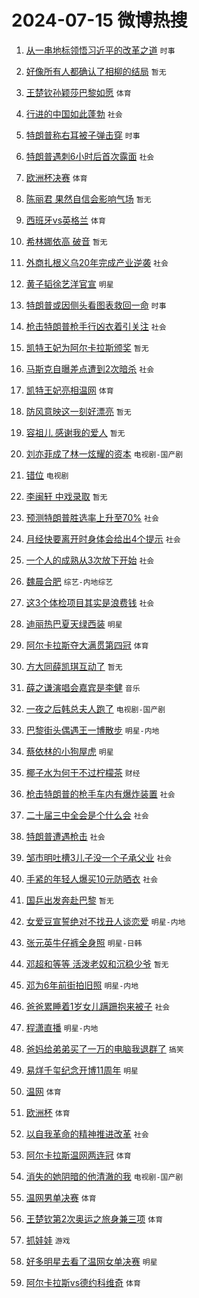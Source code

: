 # 2024-07-15 微博热搜 
1. [从一串地标领悟习近平的改革之道](https://m.weibo.cn/search?containerid=100103type%3D1%26t%3D10%26q%3D%23%E4%BB%8E%E4%B8%80%E4%B8%B2%E5%9C%B0%E6%A0%87%E9%A2%86%E6%82%9F%E4%B9%A0%E8%BF%91%E5%B9%B3%E7%9A%84%E6%94%B9%E9%9D%A9%E4%B9%8B%E9%81%93%23&stream_entry_id=51&isnewpage=1&extparam=seat%3D1%26q%3D%2523%25E4%25BB%258E%25E4%25B8%2580%25E4%25B8%25B2%25E5%259C%25B0%25E6%25A0%2587%25E9%25A2%2586%25E6%2582%259F%25E4%25B9%25A0%25E8%25BF%2591%25E5%25B9%25B3%25E7%259A%2584%25E6%2594%25B9%25E9%259D%25A9%25E4%25B9%258B%25E9%2581%2593%2523%26dgr%3D0%26cate%3D10103%26stream_entry_id%3D51%26filter_type%3Drealtimehot%26pos%3D0%26c_type%3D51%26display_time%3D1720978178%26pre_seqid%3D172097817848902664837) `时事` 

2. [好像所有人都确认了相柳的结局](https://m.weibo.cn/search?containerid=100103type%3D1%26t%3D10%26q%3D%E5%A5%BD%E5%83%8F%E6%89%80%E6%9C%89%E4%BA%BA%E9%83%BD%E7%A1%AE%E8%AE%A4%E4%BA%86%E7%9B%B8%E6%9F%B3%E7%9A%84%E7%BB%93%E5%B1%80&stream_entry_id=31&isnewpage=1&extparam=seat%3D1%26cate%3D5001%26lcate%3D5001%26pos%3D0%26band_rank%3D1%26q%3D%25E5%25A5%25BD%25E5%2583%258F%25E6%2589%2580%25E6%259C%2589%25E4%25BA%25BA%25E9%2583%25BD%25E7%25A1%25AE%25E8%25AE%25A4%25E4%25BA%2586%25E7%259B%25B8%25E6%259F%25B3%25E7%259A%2584%25E7%25BB%2593%25E5%25B1%2580%26dgr%3D0%26stream_entry_id%3D31%26flag%3D2%26filter_type%3Drealtimehot%26realpos%3D1%26c_type%3D31%26display_time%3D1720978178%26pre_seqid%3D172097817848902664837) `暂无` 

3. [王楚钦孙颖莎巴黎如愿](https://m.weibo.cn/search?containerid=100103type%3D1%26t%3D10%26q%3D%23%E7%8E%8B%E6%A5%9A%E9%92%A6%E5%AD%99%E9%A2%96%E8%8E%8E%E5%B7%B4%E9%BB%8E%E5%A6%82%E6%84%BF%23&stream_entry_id=31&isnewpage=1&extparam=seat%3D1%26cate%3D5001%26lcate%3D5001%26pos%3D1%26band_rank%3D2%26q%3D%2523%25E7%258E%258B%25E6%25A5%259A%25E9%2592%25A6%25E5%25AD%2599%25E9%25A2%2596%25E8%258E%258E%25E5%25B7%25B4%25E9%25BB%258E%25E5%25A6%2582%25E6%2584%25BF%2523%26dgr%3D0%26stream_entry_id%3D31%26flag%3D1%26filter_type%3Drealtimehot%26realpos%3D2%26c_type%3D31%26display_time%3D1720978178%26pre_seqid%3D172097817848902664837) `体育` 

4. [行进的中国如此蓬勃](https://m.weibo.cn/search?containerid=100103type%3D1%26t%3D10%26q%3D%23%E8%A1%8C%E8%BF%9B%E7%9A%84%E4%B8%AD%E5%9B%BD%E5%A6%82%E6%AD%A4%E8%93%AC%E5%8B%83%23&stream_entry_id=31&isnewpage=1&extparam=seat%3D1%26cate%3D5001%26lcate%3D5001%26pos%3D2%26band_rank%3D3%26q%3D%2523%25E8%25A1%258C%25E8%25BF%259B%25E7%259A%2584%25E4%25B8%25AD%25E5%259B%25BD%25E5%25A6%2582%25E6%25AD%25A4%25E8%2593%25AC%25E5%258B%2583%2523%26dgr%3D0%26stream_entry_id%3D31%26flag%3D0%26filter_type%3Drealtimehot%26realpos%3D3%26c_type%3D31%26display_time%3D1720978178%26pre_seqid%3D172097817848902664837) `社会` 

5. [特朗普称右耳被子弹击穿](https://m.weibo.cn/search?containerid=100103type%3D1%26t%3D10%26q%3D%23%E7%89%B9%E6%9C%97%E6%99%AE%E7%A7%B0%E5%8F%B3%E8%80%B3%E8%A2%AB%E5%AD%90%E5%BC%B9%E5%87%BB%E7%A9%BF%23&stream_entry_id=31&isnewpage=1&extparam=seat%3D1%26cate%3D5001%26lcate%3D5001%26pos%3D3%26band_rank%3D4%26q%3D%2523%25E7%2589%25B9%25E6%259C%2597%25E6%2599%25AE%25E7%25A7%25B0%25E5%258F%25B3%25E8%2580%25B3%25E8%25A2%25AB%25E5%25AD%2590%25E5%25BC%25B9%25E5%2587%25BB%25E7%25A9%25BF%2523%26dgr%3D0%26stream_entry_id%3D31%26flag%3D16%26filter_type%3Drealtimehot%26realpos%3D4%26c_type%3D31%26display_time%3D1720978178%26pre_seqid%3D172097817848902664837) `时事` 

6. [特朗普遇刺6小时后首次露面](https://m.weibo.cn/search?containerid=100103type%3D1%26t%3D10%26q%3D%23%E7%89%B9%E6%9C%97%E6%99%AE%E9%81%87%E5%88%BA6%E5%B0%8F%E6%97%B6%E5%90%8E%E9%A6%96%E6%AC%A1%E9%9C%B2%E9%9D%A2%23&stream_entry_id=31&isnewpage=1&extparam=seat%3D1%26cate%3D5001%26lcate%3D5001%26pos%3D4%26band_rank%3D5%26q%3D%2523%25E7%2589%25B9%25E6%259C%2597%25E6%2599%25AE%25E9%2581%2587%25E5%2588%25BA6%25E5%25B0%258F%25E6%2597%25B6%25E5%2590%258E%25E9%25A6%2596%25E6%25AC%25A1%25E9%259C%25B2%25E9%259D%25A2%2523%26dgr%3D0%26stream_entry_id%3D31%26flag%3D0%26filter_type%3Drealtimehot%26realpos%3D5%26c_type%3D31%26display_time%3D1720978178%26pre_seqid%3D172097817848902664837) `社会` 

7. [欧洲杯决赛](https://m.weibo.cn/search?containerid=100103type%3D1%26t%3D10%26q%3D%E6%AC%A7%E6%B4%B2%E6%9D%AF%E5%86%B3%E8%B5%9B&stream_entry_id=31&isnewpage=1&extparam=seat%3D1%26cate%3D5001%26lcate%3D5001%26pos%3D5%26band_rank%3D6%26q%3D%25E6%25AC%25A7%25E6%25B4%25B2%25E6%259D%25AF%25E5%2586%25B3%25E8%25B5%259B%26dgr%3D0%26stream_entry_id%3D31%26flag%3D0%26filter_type%3Drealtimehot%26realpos%3D6%26c_type%3D31%26display_time%3D1720978178%26pre_seqid%3D172097817848902664837) `体育` 

8. [陈丽君 果然自信会影响气场](https://m.weibo.cn/search?containerid=100103type%3D1%26t%3D10%26q%3D%E9%99%88%E4%B8%BD%E5%90%9B+%E6%9E%9C%E7%84%B6%E8%87%AA%E4%BF%A1%E4%BC%9A%E5%BD%B1%E5%93%8D%E6%B0%94%E5%9C%BA&stream_entry_id=31&isnewpage=1&extparam=seat%3D1%26cate%3D5001%26lcate%3D5001%26pos%3D6%26band_rank%3D7%26q%3D%25E9%2599%2588%25E4%25B8%25BD%25E5%2590%259B%2520%25E6%259E%259C%25E7%2584%25B6%25E8%2587%25AA%25E4%25BF%25A1%25E4%25BC%259A%25E5%25BD%25B1%25E5%2593%258D%25E6%25B0%2594%25E5%259C%25BA%26dgr%3D0%26stream_entry_id%3D31%26flag%3D1%26filter_type%3Drealtimehot%26realpos%3D7%26c_type%3D31%26display_time%3D1720978178%26pre_seqid%3D172097817848902664837) `暂无` 

9. [西班牙vs英格兰](https://m.weibo.cn/search?containerid=100103type%3D1%26t%3D10%26q%3D%23%E8%A5%BF%E7%8F%AD%E7%89%99vs%E8%8B%B1%E6%A0%BC%E5%85%B0%23&stream_entry_id=31&isnewpage=1&extparam=seat%3D1%26cate%3D5001%26lcate%3D5001%26pos%3D7%26band_rank%3D8%26q%3D%2523%25E8%25A5%25BF%25E7%258F%25AD%25E7%2589%2599vs%25E8%258B%25B1%25E6%25A0%25BC%25E5%2585%25B0%2523%26dgr%3D0%26stream_entry_id%3D31%26flag%3D0%26filter_type%3Drealtimehot%26realpos%3D8%26c_type%3D31%26display_time%3D1720978178%26pre_seqid%3D172097817848902664837) `体育` 

10. [希林娜依高 破音](https://m.weibo.cn/search?containerid=100103type%3D1%26t%3D10%26q%3D%E5%B8%8C%E6%9E%97%E5%A8%9C%E4%BE%9D%E9%AB%98+%E7%A0%B4%E9%9F%B3&stream_entry_id=31&isnewpage=1&extparam=seat%3D1%26cate%3D5001%26lcate%3D5001%26pos%3D8%26band_rank%3D9%26q%3D%25E5%25B8%258C%25E6%259E%2597%25E5%25A8%259C%25E4%25BE%259D%25E9%25AB%2598%2520%25E7%25A0%25B4%25E9%259F%25B3%26dgr%3D0%26stream_entry_id%3D31%26flag%3D0%26filter_type%3Drealtimehot%26realpos%3D9%26c_type%3D31%26display_time%3D1720978178%26pre_seqid%3D172097817848902664837) `暂无` 

11. [外商扎根义乌20年完成产业逆袭](https://m.weibo.cn/search?containerid=100103type%3D1%26t%3D10%26q%3D%23%E5%A4%96%E5%95%86%E6%89%8E%E6%A0%B9%E4%B9%89%E4%B9%8C20%E5%B9%B4%E5%AE%8C%E6%88%90%E4%BA%A7%E4%B8%9A%E9%80%86%E8%A2%AD%23&stream_entry_id=31&isnewpage=1&extparam=seat%3D1%26cate%3D5001%26lcate%3D5001%26pos%3D9%26band_rank%3D10%26q%3D%2523%25E5%25A4%2596%25E5%2595%2586%25E6%2589%258E%25E6%25A0%25B9%25E4%25B9%2589%25E4%25B9%258C20%25E5%25B9%25B4%25E5%25AE%258C%25E6%2588%2590%25E4%25BA%25A7%25E4%25B8%259A%25E9%2580%2586%25E8%25A2%25AD%2523%26dgr%3D0%26stream_entry_id%3D31%26flag%3D32768%26filter_type%3Drealtimehot%26realpos%3D10%26c_type%3D31%26display_time%3D1720978178%26pre_seqid%3D172097817848902664837) `社会` 

12. [黄子韬徐艺洋官宣](https://m.weibo.cn/search?containerid=100103type%3D1%26t%3D10%26q%3D%23%E9%BB%84%E5%AD%90%E9%9F%AC%E5%BE%90%E8%89%BA%E6%B4%8B%E5%AE%98%E5%AE%A3%23&stream_entry_id=31&isnewpage=1&extparam=seat%3D1%26cate%3D5001%26lcate%3D5001%26pos%3D10%26band_rank%3D11%26q%3D%2523%25E9%25BB%2584%25E5%25AD%2590%25E9%259F%25AC%25E5%25BE%2590%25E8%2589%25BA%25E6%25B4%258B%25E5%25AE%2598%25E5%25AE%25A3%2523%26dgr%3D0%26stream_entry_id%3D31%26flag%3D2%26filter_type%3Drealtimehot%26realpos%3D11%26c_type%3D31%26display_time%3D1720978178%26pre_seqid%3D172097817848902664837) `明星` 

13. [特朗普或因侧头看图表救回一命](https://m.weibo.cn/search?containerid=100103type%3D1%26t%3D10%26q%3D%23%E7%89%B9%E6%9C%97%E6%99%AE%E6%88%96%E5%9B%A0%E4%BE%A7%E5%A4%B4%E7%9C%8B%E5%9B%BE%E8%A1%A8%E6%95%91%E5%9B%9E%E4%B8%80%E5%91%BD%23&stream_entry_id=31&isnewpage=1&extparam=seat%3D1%26cate%3D5001%26lcate%3D5001%26pos%3D11%26band_rank%3D12%26q%3D%2523%25E7%2589%25B9%25E6%259C%2597%25E6%2599%25AE%25E6%2588%2596%25E5%259B%25A0%25E4%25BE%25A7%25E5%25A4%25B4%25E7%259C%258B%25E5%259B%25BE%25E8%25A1%25A8%25E6%2595%2591%25E5%259B%259E%25E4%25B8%2580%25E5%2591%25BD%2523%26dgr%3D0%26stream_entry_id%3D31%26flag%3D2%26filter_type%3Drealtimehot%26realpos%3D12%26c_type%3D31%26display_time%3D1720978178%26pre_seqid%3D172097817848902664837) `时事` 

14. [枪击特朗普枪手行凶衣着引关注](https://m.weibo.cn/search?containerid=100103type%3D1%26t%3D10%26q%3D%23%E6%9E%AA%E5%87%BB%E7%89%B9%E6%9C%97%E6%99%AE%E6%9E%AA%E6%89%8B%E8%A1%8C%E5%87%B6%E8%A1%A3%E7%9D%80%E5%BC%95%E5%85%B3%E6%B3%A8%23&stream_entry_id=31&isnewpage=1&extparam=seat%3D1%26cate%3D5001%26lcate%3D5001%26pos%3D12%26band_rank%3D13%26q%3D%2523%25E6%259E%25AA%25E5%2587%25BB%25E7%2589%25B9%25E6%259C%2597%25E6%2599%25AE%25E6%259E%25AA%25E6%2589%258B%25E8%25A1%258C%25E5%2587%25B6%25E8%25A1%25A3%25E7%259D%2580%25E5%25BC%2595%25E5%2585%25B3%25E6%25B3%25A8%2523%26dgr%3D0%26stream_entry_id%3D31%26flag%3D2%26filter_type%3Drealtimehot%26realpos%3D13%26c_type%3D31%26display_time%3D1720978178%26pre_seqid%3D172097817848902664837) `社会` 

15. [凯特王妃为阿尔卡拉斯颁奖](https://m.weibo.cn/search?containerid=100103type%3D1%26t%3D10%26q%3D%23%E5%87%AF%E7%89%B9%E7%8E%8B%E5%A6%83%E4%B8%BA%E9%98%BF%E5%B0%94%E5%8D%A1%E6%8B%89%E6%96%AF%E9%A2%81%E5%A5%96%23&stream_entry_id=31&isnewpage=1&extparam=seat%3D1%26cate%3D5001%26lcate%3D5001%26pos%3D13%26band_rank%3D14%26q%3D%2523%25E5%2587%25AF%25E7%2589%25B9%25E7%258E%258B%25E5%25A6%2583%25E4%25B8%25BA%25E9%2598%25BF%25E5%25B0%2594%25E5%258D%25A1%25E6%258B%2589%25E6%2596%25AF%25E9%25A2%2581%25E5%25A5%2596%2523%26dgr%3D0%26stream_entry_id%3D31%26flag%3D1%26filter_type%3Drealtimehot%26realpos%3D14%26c_type%3D31%26display_time%3D1720978178%26pre_seqid%3D172097817848902664837) `暂无` 

16. [马斯克自曝差点遭到2次暗杀](https://m.weibo.cn/search?containerid=100103type%3D1%26t%3D10%26q%3D%23%E9%A9%AC%E6%96%AF%E5%85%8B%E8%87%AA%E6%9B%9D%E5%B7%AE%E7%82%B9%E9%81%AD%E5%88%B02%E6%AC%A1%E6%9A%97%E6%9D%80%23&stream_entry_id=31&isnewpage=1&extparam=seat%3D1%26cate%3D5001%26lcate%3D5001%26pos%3D14%26band_rank%3D15%26q%3D%2523%25E9%25A9%25AC%25E6%2596%25AF%25E5%2585%258B%25E8%2587%25AA%25E6%259B%259D%25E5%25B7%25AE%25E7%2582%25B9%25E9%2581%25AD%25E5%2588%25B02%25E6%25AC%25A1%25E6%259A%2597%25E6%259D%2580%2523%26dgr%3D0%26stream_entry_id%3D31%26flag%3D2%26filter_type%3Drealtimehot%26realpos%3D15%26c_type%3D31%26display_time%3D1720978178%26pre_seqid%3D172097817848902664837) `社会` 

17. [凯特王妃亮相温网](https://m.weibo.cn/search?containerid=100103type%3D1%26t%3D10%26q%3D%23%E5%87%AF%E7%89%B9%E7%8E%8B%E5%A6%83%E4%BA%AE%E7%9B%B8%E6%B8%A9%E7%BD%91%23&stream_entry_id=31&isnewpage=1&extparam=seat%3D1%26cate%3D5001%26lcate%3D5001%26pos%3D15%26band_rank%3D16%26q%3D%2523%25E5%2587%25AF%25E7%2589%25B9%25E7%258E%258B%25E5%25A6%2583%25E4%25BA%25AE%25E7%259B%25B8%25E6%25B8%25A9%25E7%25BD%2591%2523%26dgr%3D0%26stream_entry_id%3D31%26flag%3D0%26filter_type%3Drealtimehot%26realpos%3D16%26c_type%3D31%26display_time%3D1720978178%26pre_seqid%3D172097817848902664837) `体育` 

18. [防风意映这一刻好漂亮](https://m.weibo.cn/search?containerid=100103type%3D1%26t%3D10%26q%3D%E9%98%B2%E9%A3%8E%E6%84%8F%E6%98%A0%E8%BF%99%E4%B8%80%E5%88%BB%E5%A5%BD%E6%BC%82%E4%BA%AE&stream_entry_id=31&isnewpage=1&extparam=seat%3D1%26cate%3D5001%26lcate%3D5001%26pos%3D16%26band_rank%3D17%26q%3D%25E9%2598%25B2%25E9%25A3%258E%25E6%2584%258F%25E6%2598%25A0%25E8%25BF%2599%25E4%25B8%2580%25E5%2588%25BB%25E5%25A5%25BD%25E6%25BC%2582%25E4%25BA%25AE%26dgr%3D0%26stream_entry_id%3D31%26flag%3D2%26filter_type%3Drealtimehot%26realpos%3D17%26c_type%3D31%26display_time%3D1720978178%26pre_seqid%3D172097817848902664837) `暂无` 

19. [容祖儿 感谢我的爱人](https://m.weibo.cn/search?containerid=100103type%3D1%26t%3D10%26q%3D%E5%AE%B9%E7%A5%96%E5%84%BF+%E6%84%9F%E8%B0%A2%E6%88%91%E7%9A%84%E7%88%B1%E4%BA%BA&stream_entry_id=31&isnewpage=1&extparam=seat%3D1%26cate%3D5001%26lcate%3D5001%26pos%3D17%26band_rank%3D18%26q%3D%25E5%25AE%25B9%25E7%25A5%2596%25E5%2584%25BF%2520%25E6%2584%259F%25E8%25B0%25A2%25E6%2588%2591%25E7%259A%2584%25E7%2588%25B1%25E4%25BA%25BA%26dgr%3D0%26stream_entry_id%3D31%26flag%3D0%26filter_type%3Drealtimehot%26realpos%3D18%26c_type%3D31%26display_time%3D1720978178%26pre_seqid%3D172097817848902664837) `暂无` 

20. [刘亦菲成了林一炫耀的资本](https://m.weibo.cn/search?containerid=100103type%3D1%26t%3D10%26q%3D%23%E5%88%98%E4%BA%A6%E8%8F%B2%E6%88%90%E4%BA%86%E6%9E%97%E4%B8%80%E7%82%AB%E8%80%80%E7%9A%84%E8%B5%84%E6%9C%AC%23&stream_entry_id=31&isnewpage=1&extparam=seat%3D1%26cate%3D5001%26lcate%3D5001%26pos%3D18%26band_rank%3D19%26q%3D%2523%25E5%2588%2598%25E4%25BA%25A6%25E8%258F%25B2%25E6%2588%2590%25E4%25BA%2586%25E6%259E%2597%25E4%25B8%2580%25E7%2582%25AB%25E8%2580%2580%25E7%259A%2584%25E8%25B5%2584%25E6%259C%25AC%2523%26dgr%3D0%26stream_entry_id%3D31%26flag%3D0%26filter_type%3Drealtimehot%26realpos%3D19%26c_type%3D31%26display_time%3D1720978178%26pre_seqid%3D172097817848902664837) `电视剧-国产剧` 

21. [错位](https://m.weibo.cn/search?containerid=100103type%3D1%26t%3D10%26q%3D%E9%94%99%E4%BD%8D&stream_entry_id=31&isnewpage=1&extparam=seat%3D1%26cate%3D5001%26lcate%3D5001%26pos%3D19%26band_rank%3D20%26q%3D%25E9%2594%2599%25E4%25BD%258D%26dgr%3D0%26stream_entry_id%3D31%26flag%3D0%26filter_type%3Drealtimehot%26realpos%3D20%26c_type%3D31%26display_time%3D1720978178%26pre_seqid%3D172097817848902664837) `电视剧` 

22. [李闽轩 中戏录取](https://m.weibo.cn/search?containerid=100103type%3D1%26t%3D10%26q%3D%E6%9D%8E%E9%97%BD%E8%BD%A9+%E4%B8%AD%E6%88%8F%E5%BD%95%E5%8F%96&stream_entry_id=31&isnewpage=1&extparam=seat%3D1%26cate%3D5001%26lcate%3D5001%26pos%3D20%26band_rank%3D21%26q%3D%25E6%259D%258E%25E9%2597%25BD%25E8%25BD%25A9%2520%25E4%25B8%25AD%25E6%2588%258F%25E5%25BD%2595%25E5%258F%2596%26dgr%3D0%26stream_entry_id%3D31%26flag%3D2%26filter_type%3Drealtimehot%26realpos%3D21%26c_type%3D31%26display_time%3D1720978178%26pre_seqid%3D172097817848902664837) `暂无` 

23. [预测特朗普胜选率上升至70%](https://m.weibo.cn/search?containerid=100103type%3D1%26t%3D10%26q%3D%23%E9%A2%84%E6%B5%8B%E7%89%B9%E6%9C%97%E6%99%AE%E8%83%9C%E9%80%89%E7%8E%87%E4%B8%8A%E5%8D%87%E8%87%B370%25%23&stream_entry_id=31&isnewpage=1&extparam=seat%3D1%26cate%3D5001%26lcate%3D5001%26pos%3D21%26band_rank%3D22%26q%3D%2523%25E9%25A2%2584%25E6%25B5%258B%25E7%2589%25B9%25E6%259C%2597%25E6%2599%25AE%25E8%2583%259C%25E9%2580%2589%25E7%258E%2587%25E4%25B8%258A%25E5%258D%2587%25E8%2587%25B370%2525%2523%26dgr%3D0%26stream_entry_id%3D31%26flag%3D2%26filter_type%3Drealtimehot%26realpos%3D22%26c_type%3D31%26display_time%3D1720978178%26pre_seqid%3D172097817848902664837) `社会` 

24. [月经快要离开时身体会给出4个提示](https://m.weibo.cn/search?containerid=100103type%3D1%26t%3D10%26q%3D%23%E6%9C%88%E7%BB%8F%E5%BF%AB%E8%A6%81%E7%A6%BB%E5%BC%80%E6%97%B6%E8%BA%AB%E4%BD%93%E4%BC%9A%E7%BB%99%E5%87%BA4%E4%B8%AA%E6%8F%90%E7%A4%BA%23&stream_entry_id=31&isnewpage=1&extparam=seat%3D1%26cate%3D5001%26lcate%3D5001%26pos%3D22%26band_rank%3D23%26q%3D%2523%25E6%259C%2588%25E7%25BB%258F%25E5%25BF%25AB%25E8%25A6%2581%25E7%25A6%25BB%25E5%25BC%2580%25E6%2597%25B6%25E8%25BA%25AB%25E4%25BD%2593%25E4%25BC%259A%25E7%25BB%2599%25E5%2587%25BA4%25E4%25B8%25AA%25E6%258F%2590%25E7%25A4%25BA%2523%26dgr%3D0%26stream_entry_id%3D31%26flag%3D0%26filter_type%3Drealtimehot%26realpos%3D23%26c_type%3D31%26display_time%3D1720978178%26pre_seqid%3D172097817848902664837) `社会` 

25. [一个人的成熟从3次放下开始](https://m.weibo.cn/search?containerid=100103type%3D1%26t%3D10%26q%3D%23%E4%B8%80%E4%B8%AA%E4%BA%BA%E7%9A%84%E6%88%90%E7%86%9F%E4%BB%8E3%E6%AC%A1%E6%94%BE%E4%B8%8B%E5%BC%80%E5%A7%8B%23&stream_entry_id=31&isnewpage=1&extparam=seat%3D1%26cate%3D5001%26lcate%3D5001%26pos%3D23%26band_rank%3D24%26q%3D%2523%25E4%25B8%2580%25E4%25B8%25AA%25E4%25BA%25BA%25E7%259A%2584%25E6%2588%2590%25E7%2586%259F%25E4%25BB%258E3%25E6%25AC%25A1%25E6%2594%25BE%25E4%25B8%258B%25E5%25BC%2580%25E5%25A7%258B%2523%26dgr%3D0%26stream_entry_id%3D31%26flag%3D0%26filter_type%3Drealtimehot%26realpos%3D24%26c_type%3D31%26display_time%3D1720978178%26pre_seqid%3D172097817848902664837) `社会` 

26. [魏晨合肥](https://m.weibo.cn/search?containerid=100103type%3D1%26t%3D10%26q%3D%23%E9%AD%8F%E6%99%A8%E5%90%88%E8%82%A5%23&stream_entry_id=31&isnewpage=1&extparam=seat%3D1%26cate%3D5001%26lcate%3D5001%26pos%3D24%26band_rank%3D25%26q%3D%2523%25E9%25AD%258F%25E6%2599%25A8%25E5%2590%2588%25E8%2582%25A5%2523%26dgr%3D0%26stream_entry_id%3D31%26flag%3D0%26filter_type%3Drealtimehot%26realpos%3D25%26c_type%3D31%26display_time%3D1720978178%26pre_seqid%3D172097817848902664837) `综艺-内地综艺` 

27. [这3个体检项目其实是浪费钱](https://m.weibo.cn/search?containerid=100103type%3D1%26t%3D10%26q%3D%23%E8%BF%993%E4%B8%AA%E4%BD%93%E6%A3%80%E9%A1%B9%E7%9B%AE%E5%85%B6%E5%AE%9E%E6%98%AF%E6%B5%AA%E8%B4%B9%E9%92%B1%23&stream_entry_id=31&isnewpage=1&extparam=seat%3D1%26cate%3D5001%26lcate%3D5001%26pos%3D25%26band_rank%3D26%26q%3D%2523%25E8%25BF%25993%25E4%25B8%25AA%25E4%25BD%2593%25E6%25A3%2580%25E9%25A1%25B9%25E7%259B%25AE%25E5%2585%25B6%25E5%25AE%259E%25E6%2598%25AF%25E6%25B5%25AA%25E8%25B4%25B9%25E9%2592%25B1%2523%26dgr%3D0%26stream_entry_id%3D31%26flag%3D1%26filter_type%3Drealtimehot%26realpos%3D26%26c_type%3D31%26display_time%3D1720978178%26pre_seqid%3D172097817848902664837) `社会` 

28. [迪丽热巴夏天绿西装](https://m.weibo.cn/search?containerid=100103type%3D1%26t%3D10%26q%3D%23%E8%BF%AA%E4%B8%BD%E7%83%AD%E5%B7%B4%E5%A4%8F%E5%A4%A9%E7%BB%BF%E8%A5%BF%E8%A3%85%23&stream_entry_id=31&isnewpage=1&extparam=seat%3D1%26cate%3D5001%26lcate%3D5001%26pos%3D26%26band_rank%3D27%26q%3D%2523%25E8%25BF%25AA%25E4%25B8%25BD%25E7%2583%25AD%25E5%25B7%25B4%25E5%25A4%258F%25E5%25A4%25A9%25E7%25BB%25BF%25E8%25A5%25BF%25E8%25A3%2585%2523%26dgr%3D0%26stream_entry_id%3D31%26flag%3D0%26filter_type%3Drealtimehot%26realpos%3D27%26c_type%3D31%26display_time%3D1720978178%26pre_seqid%3D172097817848902664837) `明星` 

29. [阿尔卡拉斯夺大满贯第四冠](https://m.weibo.cn/search?containerid=100103type%3D1%26t%3D10%26q%3D%23%E9%98%BF%E5%B0%94%E5%8D%A1%E6%8B%89%E6%96%AF%E5%A4%BA%E5%A4%A7%E6%BB%A1%E8%B4%AF%E7%AC%AC%E5%9B%9B%E5%86%A0%23&stream_entry_id=31&isnewpage=1&extparam=seat%3D1%26cate%3D5001%26lcate%3D5001%26pos%3D27%26band_rank%3D28%26q%3D%2523%25E9%2598%25BF%25E5%25B0%2594%25E5%258D%25A1%25E6%258B%2589%25E6%2596%25AF%25E5%25A4%25BA%25E5%25A4%25A7%25E6%25BB%25A1%25E8%25B4%25AF%25E7%25AC%25AC%25E5%259B%259B%25E5%2586%25A0%2523%26dgr%3D0%26stream_entry_id%3D31%26flag%3D1%26filter_type%3Drealtimehot%26realpos%3D28%26c_type%3D31%26display_time%3D1720978178%26pre_seqid%3D172097817848902664837) `体育` 

30. [方大同薛凯琪互动了](https://m.weibo.cn/search?containerid=100103type%3D1%26t%3D10%26q%3D%E6%96%B9%E5%A4%A7%E5%90%8C%E8%96%9B%E5%87%AF%E7%90%AA%E4%BA%92%E5%8A%A8%E4%BA%86&stream_entry_id=31&isnewpage=1&extparam=seat%3D1%26cate%3D5001%26lcate%3D5001%26pos%3D28%26band_rank%3D29%26q%3D%25E6%2596%25B9%25E5%25A4%25A7%25E5%2590%258C%25E8%2596%259B%25E5%2587%25AF%25E7%2590%25AA%25E4%25BA%2592%25E5%258A%25A8%25E4%25BA%2586%26dgr%3D0%26stream_entry_id%3D31%26flag%3D0%26filter_type%3Drealtimehot%26realpos%3D29%26c_type%3D31%26display_time%3D1720978178%26pre_seqid%3D172097817848902664837) `暂无` 

31. [薛之谦演唱会嘉宾是李健](https://m.weibo.cn/search?containerid=100103type%3D1%26t%3D10%26q%3D%23%E8%96%9B%E4%B9%8B%E8%B0%A6%E6%BC%94%E5%94%B1%E4%BC%9A%E5%98%89%E5%AE%BE%E6%98%AF%E6%9D%8E%E5%81%A5%23&stream_entry_id=31&isnewpage=1&extparam=seat%3D1%26cate%3D5001%26lcate%3D5001%26pos%3D29%26band_rank%3D30%26q%3D%2523%25E8%2596%259B%25E4%25B9%258B%25E8%25B0%25A6%25E6%25BC%2594%25E5%2594%25B1%25E4%25BC%259A%25E5%2598%2589%25E5%25AE%25BE%25E6%2598%25AF%25E6%259D%258E%25E5%2581%25A5%2523%26dgr%3D0%26stream_entry_id%3D31%26flag%3D0%26filter_type%3Drealtimehot%26realpos%3D30%26c_type%3D31%26display_time%3D1720978178%26pre_seqid%3D172097817848902664837) `音乐` 

32. [一夜之后韩总夫人跑了](https://m.weibo.cn/search?containerid=100103type%3D1%26t%3D10%26q%3D%23%E4%B8%80%E5%A4%9C%E4%B9%8B%E5%90%8E%E9%9F%A9%E6%80%BB%E5%A4%AB%E4%BA%BA%E8%B7%91%E4%BA%86%23&stream_entry_id=31&isnewpage=1&extparam=seat%3D1%26cate%3D5001%26lcate%3D5001%26pos%3D30%26band_rank%3D31%26q%3D%2523%25E4%25B8%2580%25E5%25A4%259C%25E4%25B9%258B%25E5%2590%258E%25E9%259F%25A9%25E6%2580%25BB%25E5%25A4%25AB%25E4%25BA%25BA%25E8%25B7%2591%25E4%25BA%2586%2523%26dgr%3D0%26stream_entry_id%3D31%26flag%3D0%26filter_type%3Drealtimehot%26realpos%3D31%26c_type%3D31%26display_time%3D1720978178%26pre_seqid%3D172097817848902664837) `电视剧-国产剧` 

33. [巴黎街头偶遇王一博散步](https://m.weibo.cn/search?containerid=100103type%3D1%26t%3D10%26q%3D%23%E5%B7%B4%E9%BB%8E%E8%A1%97%E5%A4%B4%E5%81%B6%E9%81%87%E7%8E%8B%E4%B8%80%E5%8D%9A%E6%95%A3%E6%AD%A5%23&stream_entry_id=31&isnewpage=1&extparam=seat%3D1%26cate%3D5001%26lcate%3D5001%26pos%3D31%26band_rank%3D32%26q%3D%2523%25E5%25B7%25B4%25E9%25BB%258E%25E8%25A1%2597%25E5%25A4%25B4%25E5%2581%25B6%25E9%2581%2587%25E7%258E%258B%25E4%25B8%2580%25E5%258D%259A%25E6%2595%25A3%25E6%25AD%25A5%2523%26dgr%3D0%26stream_entry_id%3D31%26flag%3D0%26filter_type%3Drealtimehot%26realpos%3D32%26c_type%3D31%26display_time%3D1720978178%26pre_seqid%3D172097817848902664837) `明星-内地` 

34. [蔡依林的小狗屋虎](https://m.weibo.cn/search?containerid=100103type%3D1%26t%3D10%26q%3D%23%E8%94%A1%E4%BE%9D%E6%9E%97%E7%9A%84%E5%B0%8F%E7%8B%97%E5%B1%8B%E8%99%8E%23&stream_entry_id=31&isnewpage=1&extparam=seat%3D1%26cate%3D5001%26lcate%3D5001%26pos%3D32%26band_rank%3D33%26q%3D%2523%25E8%2594%25A1%25E4%25BE%259D%25E6%259E%2597%25E7%259A%2584%25E5%25B0%258F%25E7%258B%2597%25E5%25B1%258B%25E8%2599%258E%2523%26dgr%3D0%26stream_entry_id%3D31%26flag%3D0%26filter_type%3Drealtimehot%26realpos%3D33%26c_type%3D31%26display_time%3D1720978178%26pre_seqid%3D172097817848902664837) `明星` 

35. [椰子水为何干不过柠檬茶](https://m.weibo.cn/search?containerid=100103type%3D1%26t%3D10%26q%3D%23%E6%A4%B0%E5%AD%90%E6%B0%B4%E4%B8%BA%E4%BD%95%E5%B9%B2%E4%B8%8D%E8%BF%87%E6%9F%A0%E6%AA%AC%E8%8C%B6%23&stream_entry_id=31&isnewpage=1&extparam=seat%3D1%26cate%3D5001%26lcate%3D5001%26pos%3D33%26band_rank%3D34%26q%3D%2523%25E6%25A4%25B0%25E5%25AD%2590%25E6%25B0%25B4%25E4%25B8%25BA%25E4%25BD%2595%25E5%25B9%25B2%25E4%25B8%258D%25E8%25BF%2587%25E6%259F%25A0%25E6%25AA%25AC%25E8%258C%25B6%2523%26dgr%3D0%26stream_entry_id%3D31%26flag%3D0%26filter_type%3Drealtimehot%26realpos%3D34%26c_type%3D31%26display_time%3D1720978178%26pre_seqid%3D172097817848902664837) `财经` 

36. [枪击特朗普的枪手车内有爆炸装置](https://m.weibo.cn/search?containerid=100103type%3D1%26t%3D10%26q%3D%23%E6%9E%AA%E5%87%BB%E7%89%B9%E6%9C%97%E6%99%AE%E7%9A%84%E6%9E%AA%E6%89%8B%E8%BD%A6%E5%86%85%E6%9C%89%E7%88%86%E7%82%B8%E8%A3%85%E7%BD%AE%23&stream_entry_id=31&isnewpage=1&extparam=seat%3D1%26cate%3D5001%26lcate%3D5001%26pos%3D34%26band_rank%3D35%26q%3D%2523%25E6%259E%25AA%25E5%2587%25BB%25E7%2589%25B9%25E6%259C%2597%25E6%2599%25AE%25E7%259A%2584%25E6%259E%25AA%25E6%2589%258B%25E8%25BD%25A6%25E5%2586%2585%25E6%259C%2589%25E7%2588%2586%25E7%2582%25B8%25E8%25A3%2585%25E7%25BD%25AE%2523%26dgr%3D0%26stream_entry_id%3D31%26flag%3D0%26filter_type%3Drealtimehot%26realpos%3D35%26c_type%3D31%26display_time%3D1720978178%26pre_seqid%3D172097817848902664837) `社会` 

37. [二十届三中全会是个什么会](https://m.weibo.cn/search?containerid=100103type%3D1%26t%3D10%26q%3D%23%E4%BA%8C%E5%8D%81%E5%B1%8A%E4%B8%89%E4%B8%AD%E5%85%A8%E4%BC%9A%E6%98%AF%E4%B8%AA%E4%BB%80%E4%B9%88%E4%BC%9A%23&stream_entry_id=31&isnewpage=1&extparam=seat%3D1%26cate%3D5001%26lcate%3D5001%26pos%3D35%26band_rank%3D36%26q%3D%2523%25E4%25BA%258C%25E5%258D%2581%25E5%25B1%258A%25E4%25B8%2589%25E4%25B8%25AD%25E5%2585%25A8%25E4%25BC%259A%25E6%2598%25AF%25E4%25B8%25AA%25E4%25BB%2580%25E4%25B9%2588%25E4%25BC%259A%2523%26dgr%3D0%26stream_entry_id%3D31%26flag%3D0%26filter_type%3Drealtimehot%26realpos%3D36%26c_type%3D31%26display_time%3D1720978178%26pre_seqid%3D172097817848902664837) `社会` 

38. [特朗普遭遇枪击](https://m.weibo.cn/search?containerid=100103type%3D1%26t%3D10%26q%3D%23%E7%89%B9%E6%9C%97%E6%99%AE%E9%81%AD%E9%81%87%E6%9E%AA%E5%87%BB%23&stream_entry_id=31&isnewpage=1&extparam=seat%3D1%26cate%3D5001%26lcate%3D5001%26pos%3D36%26band_rank%3D37%26q%3D%2523%25E7%2589%25B9%25E6%259C%2597%25E6%2599%25AE%25E9%2581%25AD%25E9%2581%2587%25E6%259E%25AA%25E5%2587%25BB%2523%26dgr%3D0%26stream_entry_id%3D31%26flag%3D0%26filter_type%3Drealtimehot%26realpos%3D37%26c_type%3D31%26display_time%3D1720978178%26pre_seqid%3D172097817848902664837) `社会` 

39. [邹市明吐槽3儿子没一个子承父业](https://m.weibo.cn/search?containerid=100103type%3D1%26t%3D10%26q%3D%23%E9%82%B9%E5%B8%82%E6%98%8E%E5%90%90%E6%A7%BD3%E5%84%BF%E5%AD%90%E6%B2%A1%E4%B8%80%E4%B8%AA%E5%AD%90%E6%89%BF%E7%88%B6%E4%B8%9A%23&stream_entry_id=31&isnewpage=1&extparam=seat%3D1%26cate%3D5001%26lcate%3D5001%26pos%3D37%26band_rank%3D38%26q%3D%2523%25E9%2582%25B9%25E5%25B8%2582%25E6%2598%258E%25E5%2590%2590%25E6%25A7%25BD3%25E5%2584%25BF%25E5%25AD%2590%25E6%25B2%25A1%25E4%25B8%2580%25E4%25B8%25AA%25E5%25AD%2590%25E6%2589%25BF%25E7%2588%25B6%25E4%25B8%259A%2523%26dgr%3D0%26stream_entry_id%3D31%26flag%3D0%26filter_type%3Drealtimehot%26realpos%3D38%26c_type%3D31%26display_time%3D1720978178%26pre_seqid%3D172097817848902664837) `社会` 

40. [手紧的年轻人爆买10元防晒衣](https://m.weibo.cn/search?containerid=100103type%3D1%26t%3D10%26q%3D%23%E6%89%8B%E7%B4%A7%E7%9A%84%E5%B9%B4%E8%BD%BB%E4%BA%BA%E7%88%86%E4%B9%B010%E5%85%83%E9%98%B2%E6%99%92%E8%A1%A3%23&stream_entry_id=31&isnewpage=1&extparam=seat%3D1%26cate%3D5001%26lcate%3D5001%26pos%3D38%26band_rank%3D39%26q%3D%2523%25E6%2589%258B%25E7%25B4%25A7%25E7%259A%2584%25E5%25B9%25B4%25E8%25BD%25BB%25E4%25BA%25BA%25E7%2588%2586%25E4%25B9%25B010%25E5%2585%2583%25E9%2598%25B2%25E6%2599%2592%25E8%25A1%25A3%2523%26dgr%3D0%26stream_entry_id%3D31%26flag%3D0%26filter_type%3Drealtimehot%26realpos%3D39%26c_type%3D31%26display_time%3D1720978178%26pre_seqid%3D172097817848902664837) `社会` 

41. [国乒出发奔赴巴黎](https://m.weibo.cn/search?containerid=100103type%3D1%26t%3D10%26q%3D%E5%9B%BD%E4%B9%92%E5%87%BA%E5%8F%91%E5%A5%94%E8%B5%B4%E5%B7%B4%E9%BB%8E&stream_entry_id=31&isnewpage=1&extparam=seat%3D1%26cate%3D5001%26lcate%3D5001%26pos%3D39%26band_rank%3D40%26q%3D%25E5%259B%25BD%25E4%25B9%2592%25E5%2587%25BA%25E5%258F%2591%25E5%25A5%2594%25E8%25B5%25B4%25E5%25B7%25B4%25E9%25BB%258E%26dgr%3D0%26stream_entry_id%3D31%26flag%3D0%26filter_type%3Drealtimehot%26realpos%3D40%26c_type%3D31%26display_time%3D1720978178%26pre_seqid%3D172097817848902664837) `暂无` 

42. [女爱豆宣誓绝对不找丑人谈恋爱](https://m.weibo.cn/search?containerid=100103type%3D1%26t%3D10%26q%3D%23%E5%A5%B3%E7%88%B1%E8%B1%86%E5%AE%A3%E8%AA%93%E7%BB%9D%E5%AF%B9%E4%B8%8D%E6%89%BE%E4%B8%91%E4%BA%BA%E8%B0%88%E6%81%8B%E7%88%B1%23&stream_entry_id=31&isnewpage=1&extparam=seat%3D1%26cate%3D5001%26lcate%3D5001%26pos%3D40%26band_rank%3D41%26q%3D%2523%25E5%25A5%25B3%25E7%2588%25B1%25E8%25B1%2586%25E5%25AE%25A3%25E8%25AA%2593%25E7%25BB%259D%25E5%25AF%25B9%25E4%25B8%258D%25E6%2589%25BE%25E4%25B8%2591%25E4%25BA%25BA%25E8%25B0%2588%25E6%2581%258B%25E7%2588%25B1%2523%26dgr%3D0%26stream_entry_id%3D31%26flag%3D0%26filter_type%3Drealtimehot%26realpos%3D41%26c_type%3D31%26display_time%3D1720978178%26pre_seqid%3D172097817848902664837) `明星-内地` 

43. [张元英牛仔裤全身照](https://m.weibo.cn/search?containerid=100103type%3D1%26t%3D10%26q%3D%23%E5%BC%A0%E5%85%83%E8%8B%B1%E7%89%9B%E4%BB%94%E8%A3%A4%E5%85%A8%E8%BA%AB%E7%85%A7%23&stream_entry_id=31&isnewpage=1&extparam=seat%3D1%26cate%3D5001%26lcate%3D5001%26pos%3D41%26band_rank%3D42%26q%3D%2523%25E5%25BC%25A0%25E5%2585%2583%25E8%258B%25B1%25E7%2589%259B%25E4%25BB%2594%25E8%25A3%25A4%25E5%2585%25A8%25E8%25BA%25AB%25E7%2585%25A7%2523%26dgr%3D0%26stream_entry_id%3D31%26flag%3D0%26filter_type%3Drealtimehot%26realpos%3D42%26c_type%3D31%26display_time%3D1720978178%26pre_seqid%3D172097817848902664837) `明星-日韩` 

44. [邓超和等等 活泼老奴和沉稳少爷](https://m.weibo.cn/search?containerid=100103type%3D1%26t%3D10%26q%3D%E9%82%93%E8%B6%85%E5%92%8C%E7%AD%89%E7%AD%89+%E6%B4%BB%E6%B3%BC%E8%80%81%E5%A5%B4%E5%92%8C%E6%B2%89%E7%A8%B3%E5%B0%91%E7%88%B7&stream_entry_id=31&isnewpage=1&extparam=seat%3D1%26cate%3D5001%26lcate%3D5001%26pos%3D42%26band_rank%3D43%26q%3D%25E9%2582%2593%25E8%25B6%2585%25E5%2592%258C%25E7%25AD%2589%25E7%25AD%2589%2520%25E6%25B4%25BB%25E6%25B3%25BC%25E8%2580%2581%25E5%25A5%25B4%25E5%2592%258C%25E6%25B2%2589%25E7%25A8%25B3%25E5%25B0%2591%25E7%2588%25B7%26dgr%3D0%26stream_entry_id%3D31%26flag%3D0%26filter_type%3Drealtimehot%26realpos%3D43%26c_type%3D31%26display_time%3D1720978178%26pre_seqid%3D172097817848902664837) `暂无` 

45. [邓为6年前街拍旧照](https://m.weibo.cn/search?containerid=100103type%3D1%26t%3D10%26q%3D%23%E9%82%93%E4%B8%BA6%E5%B9%B4%E5%89%8D%E8%A1%97%E6%8B%8D%E6%97%A7%E7%85%A7%23&stream_entry_id=31&isnewpage=1&extparam=seat%3D1%26cate%3D5001%26lcate%3D5001%26pos%3D43%26band_rank%3D44%26q%3D%2523%25E9%2582%2593%25E4%25B8%25BA6%25E5%25B9%25B4%25E5%2589%258D%25E8%25A1%2597%25E6%258B%258D%25E6%2597%25A7%25E7%2585%25A7%2523%26dgr%3D0%26stream_entry_id%3D31%26flag%3D0%26filter_type%3Drealtimehot%26realpos%3D44%26c_type%3D31%26display_time%3D1720978178%26pre_seqid%3D172097817848902664837) `明星-内地` 

46. [爸爸累睡着1岁女儿蹒跚抱来被子](https://m.weibo.cn/search?containerid=100103type%3D1%26t%3D10%26q%3D%23%E7%88%B8%E7%88%B8%E7%B4%AF%E7%9D%A1%E7%9D%801%E5%B2%81%E5%A5%B3%E5%84%BF%E8%B9%92%E8%B7%9A%E6%8A%B1%E6%9D%A5%E8%A2%AB%E5%AD%90%23&stream_entry_id=31&isnewpage=1&extparam=seat%3D1%26cate%3D5001%26lcate%3D5001%26pos%3D44%26band_rank%3D45%26q%3D%2523%25E7%2588%25B8%25E7%2588%25B8%25E7%25B4%25AF%25E7%259D%25A1%25E7%259D%25801%25E5%25B2%2581%25E5%25A5%25B3%25E5%2584%25BF%25E8%25B9%2592%25E8%25B7%259A%25E6%258A%25B1%25E6%259D%25A5%25E8%25A2%25AB%25E5%25AD%2590%2523%26dgr%3D0%26stream_entry_id%3D31%26flag%3D0%26filter_type%3Drealtimehot%26realpos%3D45%26c_type%3D31%26display_time%3D1720978178%26pre_seqid%3D172097817848902664837) `社会` 

47. [程潇直播](https://m.weibo.cn/search?containerid=100103type%3D1%26t%3D10%26q%3D%E7%A8%8B%E6%BD%87%E7%9B%B4%E6%92%AD&stream_entry_id=31&isnewpage=1&extparam=seat%3D1%26cate%3D5001%26lcate%3D5001%26pos%3D45%26band_rank%3D46%26q%3D%25E7%25A8%258B%25E6%25BD%2587%25E7%259B%25B4%25E6%2592%25AD%26dgr%3D0%26stream_entry_id%3D31%26flag%3D0%26filter_type%3Drealtimehot%26realpos%3D46%26c_type%3D31%26display_time%3D1720978178%26pre_seqid%3D172097817848902664837) `明星-内地` 

48. [爸妈给弟弟买了一万的电脑我退群了](https://m.weibo.cn/search?containerid=100103type%3D1%26t%3D10%26q%3D%23%E7%88%B8%E5%A6%88%E7%BB%99%E5%BC%9F%E5%BC%9F%E4%B9%B0%E4%BA%86%E4%B8%80%E4%B8%87%E7%9A%84%E7%94%B5%E8%84%91%E6%88%91%E9%80%80%E7%BE%A4%E4%BA%86%23&stream_entry_id=31&isnewpage=1&extparam=seat%3D1%26cate%3D5001%26lcate%3D5001%26pos%3D46%26band_rank%3D47%26q%3D%2523%25E7%2588%25B8%25E5%25A6%2588%25E7%25BB%2599%25E5%25BC%259F%25E5%25BC%259F%25E4%25B9%25B0%25E4%25BA%2586%25E4%25B8%2580%25E4%25B8%2587%25E7%259A%2584%25E7%2594%25B5%25E8%2584%2591%25E6%2588%2591%25E9%2580%2580%25E7%25BE%25A4%25E4%25BA%2586%2523%26dgr%3D0%26stream_entry_id%3D31%26flag%3D0%26filter_type%3Drealtimehot%26realpos%3D47%26c_type%3D31%26display_time%3D1720978178%26pre_seqid%3D172097817848902664837) `搞笑` 

49. [易烊千玺纪念开博11周年](https://m.weibo.cn/search?containerid=100103type%3D1%26t%3D10%26q%3D%23%E6%98%93%E7%83%8A%E5%8D%83%E7%8E%BA%E7%BA%AA%E5%BF%B5%E5%BC%80%E5%8D%9A11%E5%91%A8%E5%B9%B4%23&stream_entry_id=31&isnewpage=1&extparam=seat%3D1%26cate%3D5001%26lcate%3D5001%26pos%3D47%26band_rank%3D48%26q%3D%2523%25E6%2598%2593%25E7%2583%258A%25E5%258D%2583%25E7%258E%25BA%25E7%25BA%25AA%25E5%25BF%25B5%25E5%25BC%2580%25E5%258D%259A11%25E5%2591%25A8%25E5%25B9%25B4%2523%26dgr%3D0%26stream_entry_id%3D31%26flag%3D0%26filter_type%3Drealtimehot%26realpos%3D48%26c_type%3D31%26display_time%3D1720978178%26pre_seqid%3D172097817848902664837) `明星` 

50. [温网](https://m.weibo.cn/search?containerid=100103type%3D1%26t%3D10%26q%3D%E6%B8%A9%E7%BD%91&stream_entry_id=31&isnewpage=1&extparam=seat%3D1%26cate%3D5001%26lcate%3D5001%26pos%3D48%26band_rank%3D49%26q%3D%25E6%25B8%25A9%25E7%25BD%2591%26dgr%3D0%26stream_entry_id%3D31%26flag%3D0%26filter_type%3Drealtimehot%26realpos%3D49%26c_type%3D31%26display_time%3D1720978178%26pre_seqid%3D172097817848902664837) `体育` 

51. [欧洲杯](https://m.weibo.cn/search?containerid=100103type%3D1%26t%3D10%26q%3D%E6%AC%A7%E6%B4%B2%E6%9D%AF&stream_entry_id=31&isnewpage=1&extparam=seat%3D1%26cate%3D5001%26lcate%3D5001%26pos%3D49%26band_rank%3D50%26q%3D%25E6%25AC%25A7%25E6%25B4%25B2%25E6%259D%25AF%26dgr%3D0%26stream_entry_id%3D31%26flag%3D0%26filter_type%3Drealtimehot%26realpos%3D50%26c_type%3D31%26display_time%3D1720978178%26pre_seqid%3D172097817848902664837) `体育` 

52. [以自我革命的精神推进改革](https://m.weibo.cn/search?containerid=100103type%3D1%26t%3D10%26q%3D%23%E4%BB%A5%E8%87%AA%E6%88%91%E9%9D%A9%E5%91%BD%E7%9A%84%E7%B2%BE%E7%A5%9E%E6%8E%A8%E8%BF%9B%E6%94%B9%E9%9D%A9%23&stream_entry_id=51&isnewpage=1&extparam=seat%3D1%26q%3D%2523%25E4%25BB%25A5%25E8%2587%25AA%25E6%2588%2591%25E9%259D%25A9%25E5%2591%25BD%25E7%259A%2584%25E7%25B2%25BE%25E7%25A5%259E%25E6%258E%25A8%25E8%25BF%259B%25E6%2594%25B9%25E9%259D%25A9%2523%26dgr%3D0%26cate%3D10103%26stream_entry_id%3D51%26filter_type%3Drealtimehot%26pos%3D0%26c_type%3D51%26display_time%3D1720975128%26pre_seqid%3D172097512864201352903) `社会` 

53. [阿尔卡拉斯温网两连冠](https://m.weibo.cn/search?containerid=100103type%3D1%26t%3D10%26q%3D%23%E9%98%BF%E5%B0%94%E5%8D%A1%E6%8B%89%E6%96%AF%E6%B8%A9%E7%BD%91%E4%B8%A4%E8%BF%9E%E5%86%A0%23&stream_entry_id=31&isnewpage=1&extparam=seat%3D1%26band_rank%3D31%26cate%3D5001%26lcate%3D5001%26pos%3D30%26q%3D%2523%25E9%2598%25BF%25E5%25B0%2594%25E5%258D%25A1%25E6%258B%2589%25E6%2596%25AF%25E6%25B8%25A9%25E7%25BD%2591%25E4%25B8%25A4%25E8%25BF%259E%25E5%2586%25A0%2523%26dgr%3D0%26stream_entry_id%3D31%26flag%3D1%26filter_type%3Drealtimehot%26realpos%3D31%26c_type%3D31%26display_time%3D1720975128%26pre_seqid%3D172097512864201352903) `体育` 

54. [消失的她阴暗的他清澈的我](https://m.weibo.cn/search?containerid=100103type%3D1%26t%3D10%26q%3D%23%E6%B6%88%E5%A4%B1%E7%9A%84%E5%A5%B9%E9%98%B4%E6%9A%97%E7%9A%84%E4%BB%96%E6%B8%85%E6%BE%88%E7%9A%84%E6%88%91%23&stream_entry_id=31&isnewpage=1&extparam=seat%3D1%26band_rank%3D38%26cate%3D5001%26lcate%3D5001%26pos%3D37%26q%3D%2523%25E6%25B6%2588%25E5%25A4%25B1%25E7%259A%2584%25E5%25A5%25B9%25E9%2598%25B4%25E6%259A%2597%25E7%259A%2584%25E4%25BB%2596%25E6%25B8%2585%25E6%25BE%2588%25E7%259A%2584%25E6%2588%2591%2523%26dgr%3D0%26stream_entry_id%3D31%26flag%3D0%26filter_type%3Drealtimehot%26realpos%3D38%26c_type%3D31%26display_time%3D1720975128%26pre_seqid%3D172097512864201352903) `电视剧-国产剧` 

55. [温网男单决赛](https://m.weibo.cn/search?containerid=100103type%3D1%26t%3D10%26q%3D%E6%B8%A9%E7%BD%91%E7%94%B7%E5%8D%95%E5%86%B3%E8%B5%9B&stream_entry_id=31&isnewpage=1&extparam=seat%3D1%26band_rank%3D39%26cate%3D5001%26lcate%3D5001%26pos%3D38%26q%3D%25E6%25B8%25A9%25E7%25BD%2591%25E7%2594%25B7%25E5%258D%2595%25E5%2586%25B3%25E8%25B5%259B%26dgr%3D0%26stream_entry_id%3D31%26flag%3D0%26filter_type%3Drealtimehot%26realpos%3D39%26c_type%3D31%26display_time%3D1720975128%26pre_seqid%3D172097512864201352903) `体育` 

56. [王楚钦第2次奥运之旅身兼三项](https://m.weibo.cn/search?containerid=100103type%3D1%26t%3D10%26q%3D%23%E7%8E%8B%E6%A5%9A%E9%92%A6%E7%AC%AC2%E6%AC%A1%E5%A5%A5%E8%BF%90%E4%B9%8B%E6%97%85%E8%BA%AB%E5%85%BC%E4%B8%89%E9%A1%B9%23&stream_entry_id=31&isnewpage=1&extparam=seat%3D1%26band_rank%3D40%26cate%3D5001%26lcate%3D5001%26pos%3D39%26q%3D%2523%25E7%258E%258B%25E6%25A5%259A%25E9%2592%25A6%25E7%25AC%25AC2%25E6%25AC%25A1%25E5%25A5%25A5%25E8%25BF%2590%25E4%25B9%258B%25E6%2597%2585%25E8%25BA%25AB%25E5%2585%25BC%25E4%25B8%2589%25E9%25A1%25B9%2523%26dgr%3D0%26stream_entry_id%3D31%26flag%3D0%26filter_type%3Drealtimehot%26realpos%3D40%26c_type%3D31%26display_time%3D1720975128%26pre_seqid%3D172097512864201352903) `体育` 

57. [抓娃娃](https://m.weibo.cn/search?containerid=100103type%3D1%26t%3D10%26q%3D%E6%8A%93%E5%A8%83%E5%A8%83&stream_entry_id=31&isnewpage=1&extparam=seat%3D1%26band_rank%3D47%26cate%3D5001%26lcate%3D5001%26pos%3D46%26q%3D%25E6%258A%2593%25E5%25A8%2583%25E5%25A8%2583%26dgr%3D0%26stream_entry_id%3D31%26flag%3D0%26filter_type%3Drealtimehot%26realpos%3D47%26c_type%3D31%26display_time%3D1720975128%26pre_seqid%3D172097512864201352903) `游戏` 

58. [好多明星去看了温网女单决赛](https://m.weibo.cn/search?containerid=100103type%3D1%26t%3D10%26q%3D%23%E5%A5%BD%E5%A4%9A%E6%98%8E%E6%98%9F%E5%8E%BB%E7%9C%8B%E4%BA%86%E6%B8%A9%E7%BD%91%E5%A5%B3%E5%8D%95%E5%86%B3%E8%B5%9B%23&stream_entry_id=31&isnewpage=1&extparam=seat%3D1%26band_rank%3D48%26cate%3D5001%26lcate%3D5001%26pos%3D47%26q%3D%2523%25E5%25A5%25BD%25E5%25A4%259A%25E6%2598%258E%25E6%2598%259F%25E5%258E%25BB%25E7%259C%258B%25E4%25BA%2586%25E6%25B8%25A9%25E7%25BD%2591%25E5%25A5%25B3%25E5%258D%2595%25E5%2586%25B3%25E8%25B5%259B%2523%26dgr%3D0%26stream_entry_id%3D31%26flag%3D1%26filter_type%3Drealtimehot%26realpos%3D48%26c_type%3D31%26display_time%3D1720975128%26pre_seqid%3D172097512864201352903) `明星` 

59. [阿尔卡拉斯vs德约科维奇](https://m.weibo.cn/search?containerid=100103type%3D1%26t%3D10%26q%3D%23%E9%98%BF%E5%B0%94%E5%8D%A1%E6%8B%89%E6%96%AFvs%E5%BE%B7%E7%BA%A6%E7%A7%91%E7%BB%B4%E5%A5%87%23&stream_entry_id=31&isnewpage=1&extparam=seat%3D1%26band_rank%3D49%26cate%3D5001%26lcate%3D5001%26pos%3D48%26q%3D%2523%25E9%2598%25BF%25E5%25B0%2594%25E5%258D%25A1%25E6%258B%2589%25E6%2596%25AFvs%25E5%25BE%25B7%25E7%25BA%25A6%25E7%25A7%2591%25E7%25BB%25B4%25E5%25A5%2587%2523%26dgr%3D0%26stream_entry_id%3D31%26flag%3D0%26filter_type%3Drealtimehot%26realpos%3D49%26c_type%3D31%26display_time%3D1720975128%26pre_seqid%3D172097512864201352903) `体育` 
